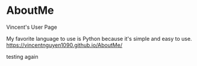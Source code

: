 # AboutMe

Vincent's User Page

My favorite language to use is Python because it's simple and easy to use.
https://vincentnguyen1090.github.io/AboutMe/

testing again
